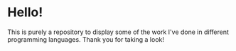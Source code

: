 # Hello!
This is purely a repository to display some of the work I've done in different programming languages.
Thank you for taking a look!
